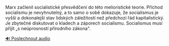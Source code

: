 
Marx začlenil socialistické přesvědčení do této melioristické teorie. Příchod socialismu je nevyhnutelný, a to samo o sobě dokazuje, že socialismus je vyšší a dokonalejší stav lidských záležitostí než předchozí řád kapitalistický. Je zbytečné diskutovat o kladech a záporech socialismu. Socialismus musí přijít „s neúprosností přírodního zákona".

[🔊 Poslechnout audio](/data/7-paragraphs/audio/chapter_140/para_008-Marx-zalenil-socialistick-pesvden-do-tto-me.mp3)
